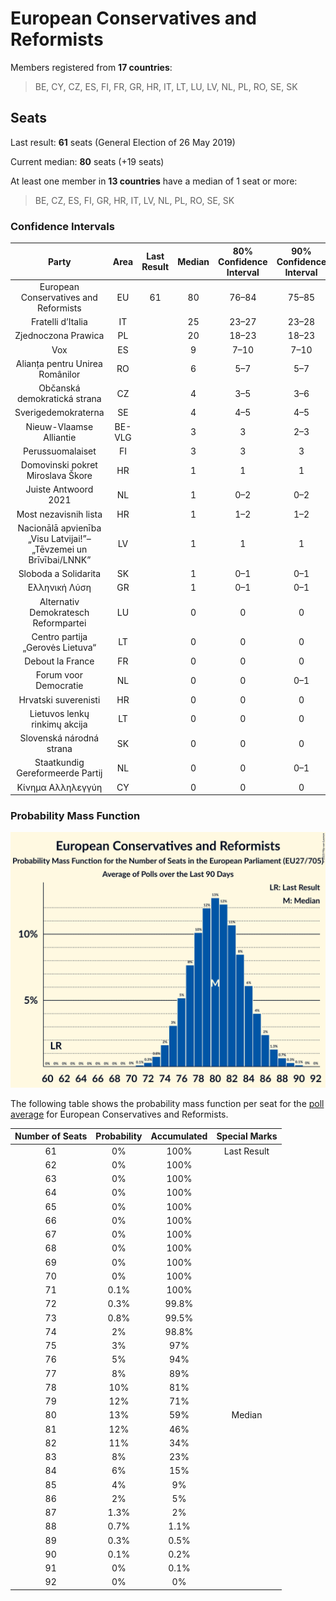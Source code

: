 # European Conservatives and Reformists

Members registered from **17 countries**:

> BE, CY, CZ, ES, FI, FR, GR, HR, IT, LT, LU, LV, NL, PL, RO, SE, SK

## Seats

Last result: **61** seats (General Election of 26 May 2019)

Current median: **80** seats (+19 seats)

At least one member in **13 countries** have a median of 1 seat or more:

> BE, CZ, ES, FI, GR, HR, IT, LV, NL, PL, RO, SE, SK

### Confidence Intervals

| Party | Area | Last Result | Median | 80% Confidence Interval | 90% Confidence Interval | 95% Confidence Interval | 99% Confidence Interval |
|:-----:|:----:|:-----------:|:------:|:-----------------------:|:-----------------------:|:-----------------------:|:-----------------------:|
| European Conservatives and Reformists | EU | 61 | 80 | 76–84 | 75–85 | 74–86 | 73–88 |
| Fratelli d’Italia | IT | | 25 | 23–27 | 23–28 | 22–29 | 21–30 |
| Zjednoczona Prawica | PL | | 20 | 18–23 | 18–23 | 18–24 | 17–24 |
| Vox | ES | | 9 | 7–10 | 7–10 | 7–10 | 6–11 |
| Alianța pentru Unirea Românilor | RO | | 6 | 5–7 | 5–7 | 5–7 | 5–8 |
| Občanská demokratická strana | CZ | | 4 | 3–5 | 3–6 | 3–6 | 3–6 |
| Sverigedemokraterna | SE | | 4 | 4–5 | 4–5 | 3–5 | 3–5 |
| Nieuw-Vlaamse Alliantie | BE-VLG | | 3 | 3 | 2–3 | 2–3 | 2–3 |
| Perussuomalaiset | FI | | 3 | 3 | 3 | 3 | 3 |
| Domovinski pokret Miroslava Škore | HR | | 1 | 1 | 1 | 0–1 | 0–1 |
| Juiste Antwoord 2021 | NL | | 1 | 0–2 | 0–2 | 0–2 | 0–2 |
| Most nezavisnih lista | HR | | 1 | 1–2 | 1–2 | 1–2 | 1–2 |
| Nacionālā apvienība „Visu Latvijai!”–„Tēvzemei un Brīvībai/LNNK” | LV | | 1 | 1 | 1 | 1 | 1 |
| Sloboda a Solidarita | SK | | 1 | 0–1 | 0–1 | 0–1 | 0–2 |
| Ελληνική Λύση | GR | | 1 | 0–1 | 0–1 | 0–1 | 0–1 |
| Alternativ Demokratesch Reformpartei | LU | | 0 | 0 | 0 | 0 | 0 |
| Centro partija „Gerovės Lietuva“ | LT | | 0 | 0 | 0 | 0 | 0 |
| Debout la France | FR | | 0 | 0 | 0 | 0 | 0 |
| Forum voor Democratie | NL | | 0 | 0 | 0–1 | 0–1 | 0–1 |
| Hrvatski suverenisti | HR | | 0 | 0 | 0 | 0 | 0 |
| Lietuvos lenkų rinkimų akcija | LT | | 0 | 0 | 0 | 0 | 0 |
| Slovenská národná strana | SK | | 0 | 0 | 0 | 0–1 | 0–1 |
| Staatkundig Gereformeerde Partij | NL | | 0 | 0 | 0–1 | 0–1 | 0–1 |
| Κίνημα Αλληλεγγύη | CY | | 0 | 0 | 0 | 0 | 0 |

### Probability Mass Function

![Graph with seats probability mass function not yet produced](average-2023-05-31-seats-pmf-europeanconservativesandreformists.png "Seats Probability Mass Function")

The following table shows the probability mass function per seat for the [poll average](average-2023-05-31.html) for European Conservatives and Reformists.

| Number of Seats | Probability | Accumulated | Special Marks |
|:---------------:|:-----------:|:-----------:|:-------------:|
| 61 | 0% | 100% | Last Result |
| 62 | 0% | 100% |  |
| 63 | 0% | 100% |  |
| 64 | 0% | 100% |  |
| 65 | 0% | 100% |  |
| 66 | 0% | 100% |  |
| 67 | 0% | 100% |  |
| 68 | 0% | 100% |  |
| 69 | 0% | 100% |  |
| 70 | 0% | 100% |  |
| 71 | 0.1% | 100% |  |
| 72 | 0.3% | 99.8% |  |
| 73 | 0.8% | 99.5% |  |
| 74 | 2% | 98.8% |  |
| 75 | 3% | 97% |  |
| 76 | 5% | 94% |  |
| 77 | 8% | 89% |  |
| 78 | 10% | 81% |  |
| 79 | 12% | 71% |  |
| 80 | 13% | 59% | Median |
| 81 | 12% | 46% |  |
| 82 | 11% | 34% |  |
| 83 | 8% | 23% |  |
| 84 | 6% | 15% |  |
| 85 | 4% | 9% |  |
| 86 | 2% | 5% |  |
| 87 | 1.3% | 2% |  |
| 88 | 0.7% | 1.1% |  |
| 89 | 0.3% | 0.5% |  |
| 90 | 0.1% | 0.2% |  |
| 91 | 0% | 0.1% |  |
| 92 | 0% | 0% |  |


